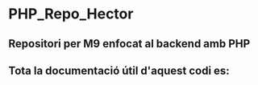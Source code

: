 # PHP_Repo_Hector
Repositori per M9 enfocat al backend amb PHP
--------------------------------------------
Tota la documentació útil d'aquest codi es: 
-
